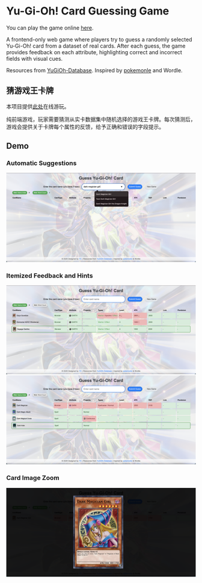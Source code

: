 # Yu-Gi-Oh! Card Guessing Game

You can play the game online [here](https://raw.githack.com/yichengxia/yugioh-guess/main/index.html).

A frontend-only web game where players try to guess a randomly selected Yu-Gi-Oh! card from a dataset of real cards. After each guess, the game provides feedback on each attribute, highlighting correct and incorrect fields with visual cues.

Resources from [YuGiOh-Database](https://github.com/Wildric-Auric/YuGiOh-Database).
Inspired by [pokemonle](https://github.com/QuantAskk/pokemonle) and Wordle.

## 猜游戏王卡牌

本项目提供[此处](https://raw.githack.com/yichengxia/yugioh-guess/main/index.html)在线游玩。

纯前端游戏，玩家需要猜测从实卡数据集中随机选择的游戏王卡牌。每次猜测后，游戏会提供关于卡牌每个属性的反馈，给予正确和错误的字段提示。

## Demo

### Automatic Suggestions
![Demo 1](demo/demo1.png)
### Itemized Feedback and Hints
![Demo 2](demo/demo2.png)
![Demo 3](demo/demo3.png)
### Card Image Zoom
![Demo 4](demo/demo4.png)

